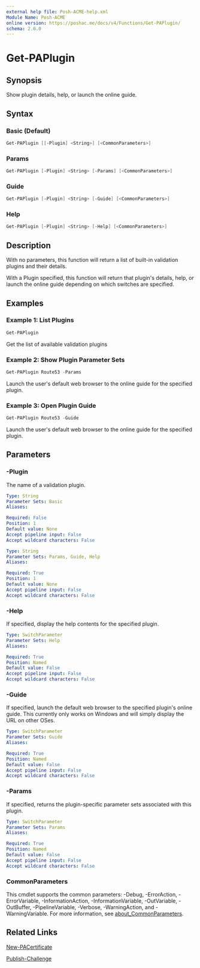 ```yaml
---
external help file: Posh-ACME-help.xml
Module Name: Posh-ACME
online version: https://poshac.me/docs/v4/Functions/Get-PAPlugin/
schema: 2.0.0
---
```


# Get-PAPlugin

## Synopsis

Show plugin details, help, or launch the online guide.

## Syntax

### Basic (Default)

```powershell
Get-PAPlugin [[-Plugin] <String>] [<CommonParameters>]
```

### Params

```powershell
Get-PAPlugin [-Plugin] <String> [-Params] [<CommonParameters>]
```

### Guide

```powershell
Get-PAPlugin [-Plugin] <String> [-Guide] [<CommonParameters>]
```

### Help

```powershell
Get-PAPlugin [-Plugin] <String> [-Help] [<CommonParameters>]
```

## Description

With no parameters, this function will return a list of built-in validation plugins and their details.

With a Plugin specified, this function will return that plugin's details, help, or launch the online guide depending on which switches are specified.

## Examples

### Example 1: List Plugins

```powershell
Get-PAPlugin
```

Get the list of available validation plugins

### Example 2: Show Plugin Parameter Sets

```powershell
Get-PAPlugin Route53 -Params
```

Launch the user's default web browser to the online guide for the specified plugin.

### Example 3: Open Plugin Guide

```powershell
Get-PAPlugin Route53 -Guide
```

Launch the user's default web browser to the online guide for the specified plugin.

## Parameters

### -Plugin
The name of a validation plugin.

```yaml
Type: String
Parameter Sets: Basic
Aliases:

Required: False
Position: 1
Default value: None
Accept pipeline input: False
Accept wildcard characters: False
```

```yaml
Type: String
Parameter Sets: Params, Guide, Help
Aliases:

Required: True
Position: 1
Default value: None
Accept pipeline input: False
Accept wildcard characters: False
```

### -Help
If specified, display the help contents for the specified plugin.

```yaml
Type: SwitchParameter
Parameter Sets: Help
Aliases:

Required: True
Position: Named
Default value: False
Accept pipeline input: False
Accept wildcard characters: False
```

### -Guide
If specified, launch the default web browser to the specified plugin's online guide.
This currently only works on Windows and will simply display the URL on other OSes.

```yaml
Type: SwitchParameter
Parameter Sets: Guide
Aliases:

Required: True
Position: Named
Default value: False
Accept pipeline input: False
Accept wildcard characters: False
```

### -Params
If specified, returns the plugin-specific parameter sets associated with this plugin.

```yaml
Type: SwitchParameter
Parameter Sets: Params
Aliases:

Required: True
Position: Named
Default value: False
Accept pipeline input: False
Accept wildcard characters: False
```

### CommonParameters

This cmdlet supports the common parameters: -Debug, -ErrorAction, -ErrorVariable, -InformationAction, -InformationVariable, -OutVariable, -OutBuffer, -PipelineVariable, -Verbose, -WarningAction, and -WarningVariable. For more information, see [about_CommonParameters](http://go.microsoft.com/fwlink/?LinkID=113216).

## Related Links

[New-PACertificate](New-PACertificate.md)

[Publish-Challenge](Publish-Challenge.md)
